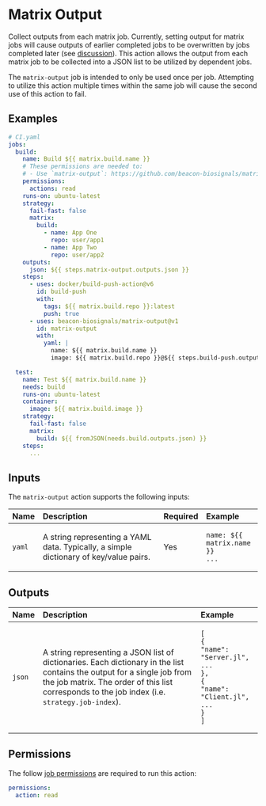 # Matrix Output

Collect outputs from each matrix job. Currently, setting output for matrix jobs will cause outputs of earlier completed jobs to be overwritten by jobs completed later (see [discussion](https://github.com/orgs/community/discussions/26639)). This action allows the output from each matrix job to be collected into a JSON list to be utilized by dependent jobs.

The `matrix-output` job is intended to only be used once per job. Attempting to utilize this action multiple times within the same job will cause the second use of this action to fail.

## Examples

```yaml
# CI.yaml
jobs:
  build:
    name: Build ${{ matrix.build.name }}
    # These permissions are needed to:
    # - Use `matrix-output`: https://github.com/beacon-biosignals/matrix-output#permissions
    permissions:
      actions: read
    runs-on: ubuntu-latest
    strategy:
      fail-fast: false
      matrix:
        build:
          - name: App One
            repo: user/app1
          - name: App Two
            repo: user/app2
    outputs:
      json: ${{ steps.matrix-output.outputs.json }}
    steps:
      - uses: docker/build-push-action@v6
        id: build-push
        with:
          tags: ${{ matrix.build.repo }}:latest
          push: true
      - uses: beacon-biosignals/matrix-output@v1
        id: matrix-output
        with:
          yaml: |
            name: ${{ matrix.build.name }}
            image: ${{ matrix.build.repo }}@${{ steps.build-push.outputs.digest }}

  test:
    name: Test ${{ matrix.build.name }}
    needs: build
    runs-on: ubuntu-latest
    container:
      image: ${{ matrix.build.image }}
    strategy:
      fail-fast: false
      matrix:
        build: ${{ fromJSON(needs.build.outputs.json) }}
    steps:
      ...
```

## Inputs

The `matrix-output` action supports the following inputs:

| Name             | Description | Required | Example |
|:-----------------|:------------|:---------|:--------|
| `yaml`           | A string representing a YAML data. Typically, a simple dictionary of key/value pairs. | Yes | <pre><code class="language-yaml">name: ${{ matrix.name }}&#10;...</code></pre> |

## Outputs

| Name   | Description | Example |
|:-------|:------------|:--------|
| `json` | A string representing a JSON list of dictionaries. Each dictionary in the list contains the output for a single job from the job matrix. The order of this list corresponds to the job index (i.e. `strategy.job-index`). | <pre><code class="language-json">[&#10;  {&#10;    "name": "Server.jl",&#10;    ...&#10;  },&#10;  {&#10;    "name": "Client.jl",&#10;    ...&#10;  }&#10;]</code></pre> |

## Permissions

The follow [job permissions](https://docs.github.com/en/actions/using-jobs/assigning-permissions-to-jobs) are required to run this action:

```yaml
permissions:
  action: read
```
